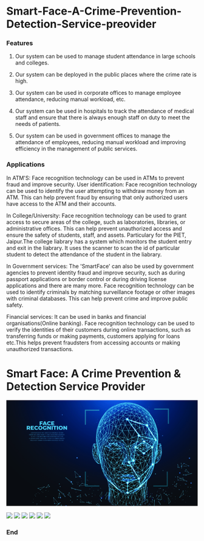 # Smart-Face-A-Crime-Prevention-Detection-Service-preovider

### Features

1. Our system can be used to manage student attendance in large schools and colleges.

2. Our system can be deployed in the public places where the crime rate is high.

3. Our system can be used in corporate offices to manage employee attendance, reducing manual workload, etc.

4. Our system can be used in hospitals to track the attendance of medical staff and ensure that there is always enough staff on duty to meet the needs of patients.

5. Our system can be used in government offices to manage the attendance of employees, reducing manual workload and improving efficiency in the management of public services.

### Applications

In ATM'S: Face recognition technology can be used in ATMs to prevent fraud and improve security. User identification: Face recognition technology can be used to identify the user attempting to withdraw money from an ATM. This can help prevent fraud by ensuring that only authorized users have access to the ATM and their accounts.

In College/University: Face recognition technology can be used to grant access to secure areas of the college, such as laboratories, libraries, or administrative offices. This can help prevent unauthorized access and ensure the safety of students, staff, and assets. Particulary for the PIET, Jaipur.The college liabrary has a system which monitors the student entry and exit in the liabrary. It uses the scanner to scan the id of particular student to detect the attendance of the student in the liabrary.

In Government services: The 'SmartFace' can also be used by government agencies to prevent identity fraud and improve security, such as during passport applications or border control or during driving license applications and there are many more. Face recognition technology can be used to identify criminals by matching surveillance footage or other images with criminal databases. This can help prevent crime and improve public safety.

Financial services: It can be used in banks and financial organisations(Online banking). Face recognition technology can be used to verify the identities of their customers during online transactions, such as transferring funds or making payments, customers applying for loans etc.This helps prevent fraudsters from accessing accounts or making unauthorized transactions.

# Smart Face: A Crime Prevention & Detection Service Provider

![](6.jpg)

![](https://img.shields.io/github/stars/pandao/editor.md.svg) ![](https://img.shields.io/github/forks/pandao/editor.md.svg) ![](https://img.shields.io/github/tag/pandao/editor.md.svg) ![](https://img.shields.io/github/release/pandao/editor.md.svg) ![](https://img.shields.io/github/issues/pandao/editor.md.svg) ![](https://img.shields.io/bower/v/editor.md.svg)

### End
